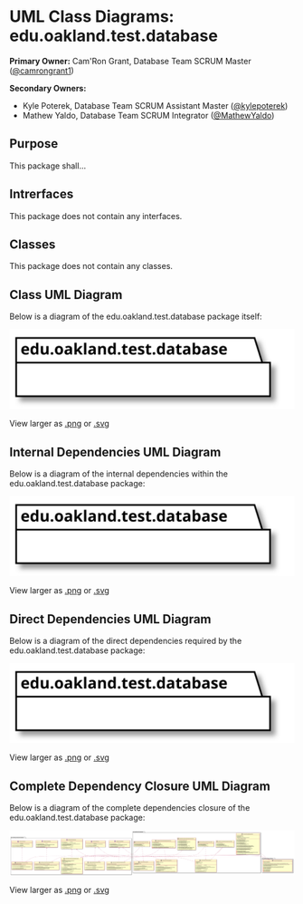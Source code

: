 # UML Class Diagrams: edu.oakland.test.database

**Primary Owner:** Cam'Ron Grant, Database Team SCRUM Master ([@camrongrant1](https://github.com/camrongrant1/))

**Secondary Owners:**

- Kyle Poterek, Database Team SCRUM Assistant Master ([@kylepoterek](https://github.com/kylepoterek/))
- Mathew Yaldo, Database Team SCRUM Integrator ([@MathewYaldo](https://github.com/MathewYaldo/))

## Purpose

This package shall...

## Intrerfaces

This package does not contain any interfaces.

## Classes

This package does not contain any classes.

## Class UML Diagram

Below is a diagram of the edu.oakland.test.database package itself:

![edu.oakland.test.database](./DatabaseTestPackage.svg)

View larger as [.png](./DatabaseTestPackage.png) or [.svg](./DatabaseTestPackage.svg)

## Internal Dependencies UML Diagram

Below is a diagram of the internal dependencies within the edu.oakland.test.database package:

![edu.oakland.test.database Internal Dependencies](./DatabaseTestPackage_InternalDependencies.svg)

View larger as [.png](./DatabaseTestPackage_InternalDependencies.png) or [.svg](./DatabaseTestPackage_InternalDependencies.svg)

## Direct Dependencies UML Diagram

Below is a diagram of the direct dependencies required by the edu.oakland.test.database package:

![edu.oakland.test.database Direct Dependencies](./DatabaseTestPackage_DirectDependencies.svg)

View larger as [.png](./DatabaseTestPackage_DirectDependencies.png) or [.svg](./DatabaseTestPackage_DirectDependencies.svg)

## Complete Dependency Closure UML Diagram

Below is a diagram of the complete dependencies closure of the edu.oakland.test.database package:

![edu.oakland.test.database Dependency Closure](./DatabaseTestPackage_Closure.svg)

View larger as [.png](./DatabaseTestPackage_Closure.png) or [.svg](./DatabaseTestPackage_Closure.svg)
